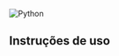 ![Python](https://img.shields.io/badge/python-3670A0?style=for-the-badge&logo=python&logoColor=ffdd54)

## Instruções de uso

